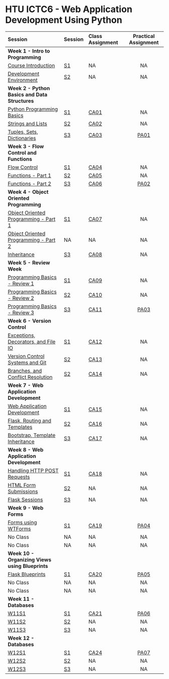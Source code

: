 # HTU ICTC6 - Web Application Development Using Python 

| Session                                                     | Session        | Class Assignment              |     Practical Assignment      |
| :---------------------------------------------------------- | :------------- | :---------------------------- | :---------------------------: |
| **Week 1 - Intro to Programming**                           |
| [Course Introduction](./W1/lecture-notes/)                  | [S1](./W1/S1)  | NA                            |              NA               |
| [Development Environment](./W1/lecture-notes/)              | [S2](./W1/S2)  | NA                            |              NA               |
| **Week 2 - Python Basics and Data Structures**              |
| [Python Programming Basics](./W2/lecture-notes/)            | [S1](./W2/S1)  | [CA01](./W2/S1/CA01/CA01.md)  |              NA               |
| [Strings and Lists](./W2/lecture-notes/)                    | [S2](./W2/S2)  | [CA02](./W2/S2/CA02/CA02.md)  |              NA               |
| [Tuples, Sets, Dictionaries](./W2/lecture-notes/)           | [S3](./W2/S3)  | [CA03](./W2/S3/CA03/CA03.md)  | [PA01](./W2/S3/PA01/PA01.md)  |
| **Week 3 - Flow Control and Functions**                     |
| [Flow Control](./W3/lecture-notes/)                         | [S1](./W3/S1)  | [CA04](./W3/S1/CA04/CA04.md)  |              NA               |
| [Functions - Part 1](./W3/lecture-notes/)                   | [S2](./W3/S2)  | [CA05](./W3/S2/CA05/CA05.md)  |              NA               |
| [Functions - Part 2](./W3/lecture-notes/)                   | [S3](./W3/S3)  | [CA06](./W3/S3/CA06/CA06.md)  | [PA02](./W3/S3/PA02/PA02.md)  |
| **Week 4 - Object Oriented Programming**                    |
| [Object Oriented Programming - Part 1](./W4/lecture-notes/) | [S1](./W4/S1)  | [CA07](./W4/S1/CA07/CA07.md)  |              NA               |
| [Object Oriented Programming - Part 2](./W4/lecture-notes/) | NA             | NA                            |              NA               |
| [Inheritance](./W4/lecture-notes/)                          | [S3](./W4/S3)  | [CA08](./W4/S3/CA08/CA08.md)  |              NA               |
| **Week 5 - Review Week**                                    |
| [Programming Basics - Review 1](./W5/)                      | [S1](./W5/S1)  | [CA09](./W5/S1/CA09/CA09.md)  |              NA               |
| [Programming Basics - Review 2](./W5/)                      | [S2](./W5/S2)  | [CA10](./W5/S2/CA10/CA10.md)  |              NA               |
| [Programming Basics - Review 3](./W5/)                      | [S3](./W5/S3)  | [CA11](./W5/S3/CA11/CA11.md)  | [PA03](./W5/S3/PA03/PA03.md)  |
| **Week 6 - Version Control**                                |
| [Exceptions, Decorators, and File IO](./W6/lecture-notes)   | [S1](./W6/S1)  | [CA12](./W6/S1/CA12/CA12.md)  |              NA               |
| [Version Control Systems and Git](./W6/lecture-notes)       | [S2](./W6/S1)  | [CA13](./W6/S2/CA13/CA13.md)  |              NA               |
| [Branches, and Conflict Resolution](./W6/lecture-notes)     | [S2](./W6/S1)  | [CA14](./W6/S3/CA14/CA14.md)  |              NA               |
| **Week 7 - Web Application Development**                    |
| [Web Application Development](./W7/lecture-notes)           | [S1](./W7/S1)  | [CA15](./W7/S1/CA15/CA15.md)  |              NA               |
| [Flask, Routing and Templates](./W7/lecture-notes)          | [S2](./W7/S2)  | [CA16](./W7/S2/CA16/CA16.md)  |              NA               |
| [Bootstrap, Template Inheritance](./W7/lecture-notes)       | [S3](./W7/S3)  | [CA17](./W7/S3/CA17/CA17.md)  |              NA               |
| **Week 8 - Web Application Development**                    |
| [Handling HTTP POST Requests](./W8/lecture-notes)           | [S1](./W8/S1)  | [CA18](./W8/S1/CA18/CA18.md)  |              NA               |
| [HTML Form Submissions](./W8/lecture-notes)                 | [S2](./W8/S2)  | NA                            |              NA               |
| [Flask Sessions](./W8/lecture-notes)                        | [S3](./W8/S3)  | NA                            |              NA               |
| **Week 9 - Web Forms**                                      |
| [Forms using WTForms](./W9/lecture-notes)                   | [S1](./W9/S1)  | [CA19](./W9/S1/CA19/CA19.md)  | [PA04](./W9/S1/PA04/PA04.md)  |
| No Class                                                    | NA             | NA                            |              NA               |
| No Class                                                    | NA             | NA                            |              NA               |
| **Week 10 - Organizing Views using Blueprints**             |
| [Flask Blueprints](./W10/lecture-notes)                     | [S1](./W10/S1) | [CA20](./W10/S1/CA20/CA20.md) | [PA05](./W10/S1/PA05/PA05.md) |
| No Class                                                    | NA             | NA                            |              NA               |
| No Class                                                    | NA             | NA                            |              NA               |
| **Week 11 - Databases**                                     |
| [W11S1](./W11/lecture-notes)                                | [S1](./W11/S1) | [CA21](./W11/S1/CA21/CA21.md) | [PA06](./W11/S1/PA06/PA06.md) |
| [W11S2](./W11/lecture-notes)                                | [S2](./W11/S2) | NA                            |              NA               |
| [W11S3](./W11/lecture-notes)                                | [S3](./W11/S3) | NA                            |              NA               |
| **Week 12 - Databases**                                     |
| [W12S1](./W12/lecture-notes)                                | [S1](./W12/S1) | [CA24](./W12/S1/CA24/CA24.md) | [PA07](./W11/S1/PA07/PA07.md) |
| [W12S2](./W12/lecture-notes)                                | [S2](./W12/S2) | NA                            |              NA               |
| [W12S3](./W12/lecture-notes)                                | [S3](./W12/S3) | NA                            |              NA               |